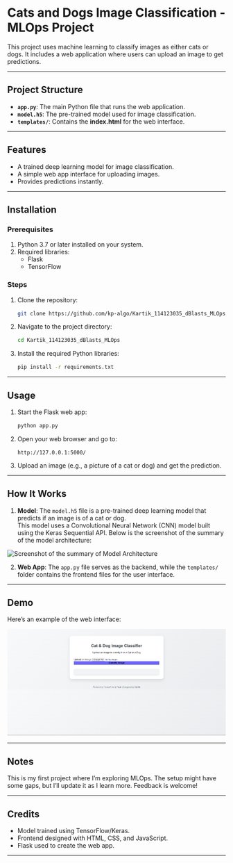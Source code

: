 # Cats and Dogs Image Classification - MLOps Project

This project uses machine learning to classify images as either cats or dogs. It includes a web application where users can upload an image to get predictions.

---

## Project Structure

- **`app.py`**: The main Python file that runs the web application.
- **`model.h5`**: The pre-trained model used for image classification.
- **`templates/`**: Contains the **index.html** for the web interface.

---

## Features

- A trained deep learning model for image classification.
- A simple web app interface for uploading images.
- Provides predictions instantly.

---

## Installation

### Prerequisites
1. Python 3.7 or later installed on your system.
2. Required libraries:
   - Flask
   - TensorFlow

### Steps
1. Clone the repository:
   ```bash
   git clone https://github.com/kp-algo/Kartik_114123035_dBlasts_MLOps
   ```
2. Navigate to the project directory:
   ```bash
   cd Kartik_114123035_dBlasts_MLOps
   ```
3. Install the required Python libraries:
   ```bash
   pip install -r requirements.txt
   ```

---

## Usage

1. Start the Flask web app:
   ```bash
   python app.py
   ```
2. Open your web browser and go to:
   ```
   http://127.0.0.1:5000/
   ```
3. Upload an image (e.g., a picture of a cat or dog) and get the prediction.

---

## How It Works

1. **Model**: The `model.h5` file is a pre-trained deep learning model that predicts if an image is of a cat or dog. <br>
This model uses a Convolutional Neural Network (CNN) model built using the Keras Sequential API. Below is the screenshot of the summary of the model architecture:

![Screenshot of the summary of Model Architecture]("https://github.com/kp-algo/Kartik_114123035_dBlasts_MLOps/blob/main/images/image.png?raw=true")

2. **Web App**: The `app.py` file serves as the backend, while the `templates/` folder contains the frontend files for the user interface.

---

## Demo

Here’s an example of the web interface:

![Screenshot of Web App](https://github.com/kp-algo/Kartik_114123035_dBlasts_MLOps/blob/main/images/Screenshot%202024-12-25%20213243.png?raw=true)

---

## Notes

This is my first project where I’m exploring MLOps. The setup might have some gaps, but I’ll update it as I learn more. Feedback is welcome!

---

## Credits

- Model trained using TensorFlow/Keras.
- Frontend designed with HTML, CSS, and JavaScript.
- Flask used to create the web app.

---

